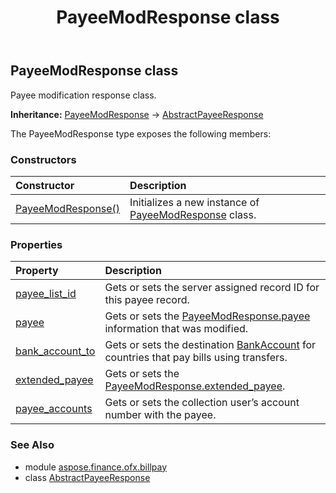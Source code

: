 ﻿---
title: PayeeModResponse class
second_title: Aspose.Finance for Python via .NET API References
description: 
type: docs
weight: 140
url: /python-net/aspose.finance.ofx.billpay/payeemodresponse/
is_root: false
---

## PayeeModResponse class

Payee modification response class.



**Inheritance:** [PayeeModResponse](/finance/python-net/aspose.finance.ofx.billpay/payeemodresponse) → 
[AbstractPayeeResponse](/finance/python-net/aspose.finance.ofx.billpay/abstractpayeeresponse)



The PayeeModResponse type exposes the following members:

### Constructors
| Constructor | Description |
| :- | :- |
| [PayeeModResponse()](/finance/python-net/aspose.finance.ofx.billpay/payeemodresponse/__init__/#) | Initializes a new instance of [PayeeModResponse](/finance/python-net/aspose.finance.ofx.billpay/payeemodresponse) class. |


### Properties
| Property | Description |
| :- | :- |
| [payee_list_id](/finance/python-net/aspose.finance.ofx.billpay/payeemodresponse/payee_list_id) | Gets or sets the server assigned record ID for this payee record. |
| [payee](/finance/python-net/aspose.finance.ofx.billpay/payeemodresponse/payee) | Gets or sets the [PayeeModResponse.payee](/finance/python-net/aspose.finance.ofx.billpay/payeemodresponse#payee) information that was modified. |
| [bank_account_to](/finance/python-net/aspose.finance.ofx.billpay/payeemodresponse/bank_account_to) | Gets or sets the destination [BankAccount](/finance/python-net/aspose.finance.ofx/bankaccount) for countries that pay bills using transfers. |
| [extended_payee](/finance/python-net/aspose.finance.ofx.billpay/payeemodresponse/extended_payee) | Gets or sets the [PayeeModResponse.extended_payee](/finance/python-net/aspose.finance.ofx.billpay/payeemodresponse#extended_payee). |
| [payee_accounts](/finance/python-net/aspose.finance.ofx.billpay/payeemodresponse/payee_accounts) | Gets or sets the collection user’s account number with the payee. |


### See Also

* module [aspose.finance.ofx.billpay](../)
* class [AbstractPayeeResponse](/finance/python-net/aspose.finance.ofx.billpay/abstractpayeeresponse)
